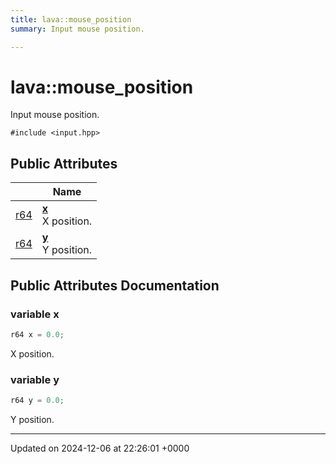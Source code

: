 ```yaml
---
title: lava::mouse_position
summary: Input mouse position. 

---
```


# lava::mouse_position



Input mouse position. 


`#include <input.hpp>`

## Public Attributes

|                | Name           |
| -------------- | -------------- |
| [r64](/_doxybook/Namespaces/namespacelava.md#using-r64) | **[x](/_doxybook/Classes/structlava_1_1mouse__position.md#variable-x)** <br>X position.  |
| [r64](/_doxybook/Namespaces/namespacelava.md#using-r64) | **[y](/_doxybook/Classes/structlava_1_1mouse__position.md#variable-y)** <br>Y position.  |

## Public Attributes Documentation

### variable x

```cpp
r64 x = 0.0;
```

X position. 

### variable y

```cpp
r64 y = 0.0;
```

Y position. 

-------------------------------

Updated on 2024-12-06 at 22:26:01 +0000